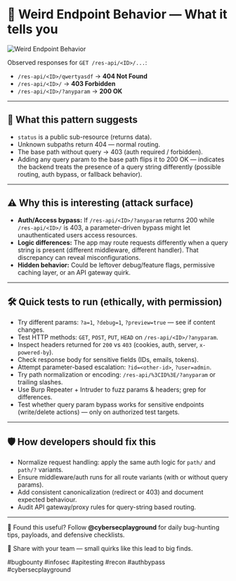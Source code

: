 # 📣 Weird Endpoint Behavior — What it tells you
![Weird Endpoint Behavior](https://github.com/user-attachments/assets/393f00a6-6c3c-4e8a-822e-71008432a331)

Observed responses for `GET /res-api/<ID>/...`:

- `/res-api/<ID>/qwertyasdf` → **404 Not Found**
- `/res-api/<ID>/` → **403 Forbidden**
- `/res-api/<ID>/?anyparam` → **200 OK**

---

## 🧠 What this pattern suggests
- `status` is a public sub-resource (returns data).  
- Unknown subpaths return 404 — normal routing.  
- The base path without query → 403 (auth required / forbidden).  
- Adding any query param to the base path flips it to 200 OK — indicates the backend treats the presence of a query string differently (possible routing, auth bypass, or fallback behavior).

---

## ⚠️ Why this is interesting (attack surface)
- **Auth/Access bypass:** If `/res-api/<ID>/?anyparam` returns 200 while `/res-api/<ID>/` is 403, a parameter-driven bypass might let unauthenticated users access resources.  
- **Logic differences:** The app may route requests differently when a query string is present (different middleware, different handler). That discrepancy can reveal misconfigurations.  
- **Hidden behavior:** Could be leftover debug/feature flags, permissive caching layer, or an API gateway quirk.

---

## 🛠 Quick tests to run (ethically, with permission)
- Try different params: `?a=1`, `?debug=1`, `?preview=true` — see if content changes.  
- Test HTTP methods: `GET`, `POST`, `PUT`, `HEAD` on `/res-api/<ID>/?anyparam`.  
- Inspect headers returned for `200` vs `403` (cookies, auth, server, `x-powered-by`).  
- Check response body for sensitive fields (IDs, emails, tokens).  
- Attempt parameter-based escalation: `?id=<other-id>`, `?user=admin`.  
- Try path normalization or encoding: `/res-api/%3CID%3E/?anyparam` or trailing slashes.  
- Use Burp Repeater + Intruder to fuzz params & headers; grep for differences.  
- Test whether query param bypass works for sensitive endpoints (write/delete actions) — only on authorized test targets.

---

## 🛡 How developers should fix this
- Normalize request handling: apply the same auth logic for `path/` and `path/?` variants.  
- Ensure middleware/auth runs for all route variants (with or without query params).  
- Add consistent canonicalization (redirect or 403) and document expected behaviour.  
- Audit API gateway/proxy rules for query-string based routing.

---

💬 Found this useful? Follow **@cybersecplayground** for daily bug-hunting tips, payloads, and defensive checklists.

🔁 Share with your team — small quirks like this lead to big finds.

#bugbounty #infosec #apitesting #recon #authbypass #cybersecplayground
